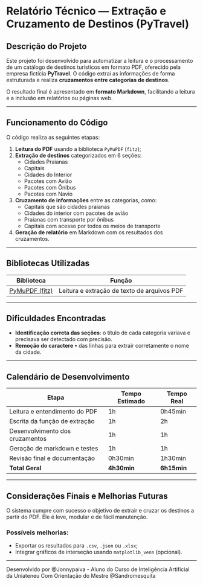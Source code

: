 # Relatório Técnico — Extração e Cruzamento de Destinos (PyTravel)

## Descrição do Projeto

Este projeto foi desenvolvido para automatizar a leitura e o processamento de um catálogo de destinos turísticos em formato PDF, oferecido pela empresa fictícia **PyTravel**. O código extrai as informações de forma estruturada e realiza **cruzamentos entre categorias de destinos**.

O resultado final é apresentado em **formato Markdown**, facilitando a leitura e a inclusão em relatórios ou páginas web.

---

## Funcionamento do Código

O código realiza as seguintes etapas:

1. **Leitura do PDF** usando a biblioteca `PyMuPDF` (`fitz`);
2. **Extração de destinos** categorizados em 6 seções:
   - Cidades Praianas
   - Capitais
   - Cidades do Interior
   - Pacotes com Avião
   - Pacotes com Ônibus
   - Pacotes com Navio
3. **Cruzamento de informações** entre as categorias, como:
   - Capitais que são cidades praianas
   - Cidades do interior com pacotes de avião
   - Praianas com transporte por ônibus
   - Capitais com acesso por todos os meios de transporte
4. **Geração de relatório** em Markdown com os resultados dos cruzamentos.

---

## Bibliotecas Utilizadas

| Biblioteca | Função |
|------------|--------|
| [PyMuPDF (fitz)](https://pymupdf.readthedocs.io) | Leitura e extração de texto de arquivos PDF |

---

## Dificuldades Encontradas

- **Identificação correta das seções**: o título de cada categoria variava e precisava ser detectado com precisão.
- **Remoção do caractere `•`** das linhas para extrair corretamente o nome da cidade.

---

## Calendário de Desenvolvimento

| Etapa                               | Tempo Estimado | Tempo Real |
|------------------------------------|----------------|------------|
| Leitura e entendimento do PDF      | 1h             | 0h45min    |
| Escrita da função de extração      | 1h             | 2h         |
| Desenvolvimento dos cruzamentos    | 1h             | 1h         |
| Geração de markdown e testes       | 1h             | 1h         |
| Revisão final e documentação       | 0h30min        | 1h30min    |
| **Total Geral**                    | **4h30min**    | **6h15min**|

---

## Considerações Finais e Melhorias Futuras

O sistema cumpre com sucesso o objetivo de extrair e cruzar os destinos a partir do PDF. Ele é leve, modular e de fácil manutenção.

### Possíveis melhorias:
- Exportar os resultados para `.csv`, `.json` ou `.xlsx`;
- Integrar gráficos de interseção usando `matplotlib_venn` (opcional).

---

Desenvolvido por @Jonnypaiva - Aluno do Curso de Inteligência Artificial da Uniateneu
Com Orientação do Mestre @Sandromesquita